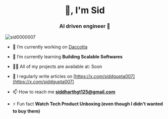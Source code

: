 <h1 align="center"> 👋, I'm Sid</h1>
<h3 align="center">AI driven engineer 🚀</h3>

<p align="left"> <img src="https://komarev.com/ghpvc/?username=sid0000007&label=Profile%20views&color=0e75b6&style=flat" alt="sid0000007" /> </p>

- 🔭 I’m currently working on [Daccotta](https://daccotta.com/)

- 🌱 I’m currently learning **Building Scalable Softwares**

- 👨‍💻 All of my projects are available at: Soon

- 📝 I regularly write articles on [https://x.com/siddgupta007](https://x.com/siddgupta007)

- 📫 How to reach me **siddharthgt125@gmail.com**

- ⚡ Fun fact **Watch Tech Product Unboxing (even though I didn't wanted to buy them)**



